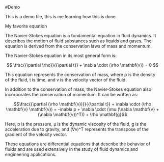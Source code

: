 #Demo

This is a demo file, this is me learning how this is done. 

My favorite equation 

The Navier-Stokes equation is a fundamental equation in fluid dynamics. It describes the motion of fluid substances such as liquids and gases. The equation is derived from the conservation laws of mass and momentum.

The Navier-Stokes equation in its most general form is:

$$ \frac{{\partial \rho}}{{\partial t}} + \nabla \cdot (\rho \mathbf{v}) = 0 $$

This equation represents the conservation of mass, where ρ is the density of the fluid, t is time, and v is the velocity vector of the fluid.

In addition to the conservation of mass, the Navier-Stokes equation also incorporates the conservation of momentum. It can be written as:

$$\frac{{\partial (\rho \mathbf{v})}}{{\partial t}} + \nabla \cdot (\rho \mathbf{v} \mathbf{v}) = -\nabla p + \nabla \cdot (\mu (\nabla \mathbf{v} + (\nabla \mathbf{v})^T)) + \rho \mathbf{g}$$



Here, p is the pressure, μ is the dynamic viscosity of the fluid, g is the acceleration due to gravity, and (∇v)^T represents the transpose of the gradient of the velocity vector.

These equations are differential equations that describe the behavior of fluids and are used extensively in the study of fluid dynamics and engineering applications.

